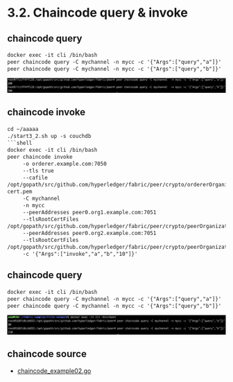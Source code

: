 # 3.2. Chaincode query & invoke

## chaincode query
```shell
docker exec -it cli /bin/bash
peer chaincode query -C mychannel -n mycc -c '{"Args":["query","a"]}'
peer chaincode query -C mychannel -n mycc -c '{"Args":["query","b"]}'
```
![query result](https://github.com/skblockedu/edu19/blob/master/images/query1.png)


## chaincode invoke
```
cd ~/aaaaa
./start3_2.sh up -s couchdb
```shell
docker exec -it cli /bin/bash
peer chaincode invoke 
     -o orderer.example.com:7050 
     --tls true 
     --cafile /opt/gopath/src/github.com/hyperledger/fabric/peer/crypto/ordererOrganizations/example.com/orderers/orderer.example.com/msp/tlscacerts/tlsca.example.com-cert.pem 
     -C mychannel 
     -n mycc 
     --peerAddresses peer0.org1.example.com:7051 
     --tlsRootCertFiles /opt/gopath/src/github.com/hyperledger/fabric/peer/crypto/peerOrganizations/org1.example.com/peers/peer0.org1.example.com/tls/ca.crt 
     --peerAddresses peer0.org2.example.com:7051 
     --tlsRootCertFiles /opt/gopath/src/github.com/hyperledger/fabric/peer/crypto/peerOrganizations/org2.example.com/peers/peer0.org2.example.com/tls/ca.crt 
     -c '{"Args":["invoke","a","b","10"]}'
```

## chaincode query
```shell
docker exec -it cli /bin/bash
peer chaincode query -C mychannel -n mycc -c '{"Args":["query","a"]}'
peer chaincode query -C mychannel -n mycc -c '{"Args":["query","b"]}'
```
![query result](https://github.com/skblockedu/edu19/blob/master/images/query2.png)

## chaincode source
- [chaincode_example02.go](https://github.com/skblockedu/edu19/blob/master/src/chaincode_example02.go)

